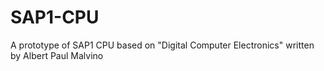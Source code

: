 # SAP1-CPU
A prototype of SAP1 CPU based on "Digital Computer Electronics" written by Albert Paul Malvino
